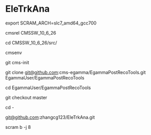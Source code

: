 # EleTrkAna

export SCRAM_ARCH=slc7_amd64_gcc700

cmsrel CMSSW_10_6_26

cd CMSSW_10_6_26/src/

cmsenv

git cms-init

git clone git@github.com:cms-egamma/EgammaPostRecoTools.git  EgammaUser/EgammaPostRecoTools

cd  EgammaUser/EgammaPostRecoTools

git checkout master

cd -

git@github.com:zhangcg123/EleTrkAna.git

scram b -j 8
